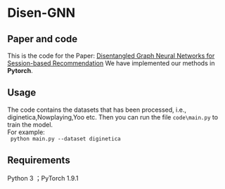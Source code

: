 # Disen-GNN
## Paper and code
This is the code for the Paper: [Disentangled Graph Neural Networks for Session-based Recommendation](https://arxiv.org/abs/2201.03482) We have implemented our methods in **Pytorch**.
## Usage
The code contains the datasets that has been processed, i.e., diginetica,Nowplaying,Yoo etc.
Then you can run the file ````code\main.py```` to train the model.  
For example:  
```` python main.py --dataset diginetica````
## Requirements
Python 3 ；PyTorch 1.9.1
